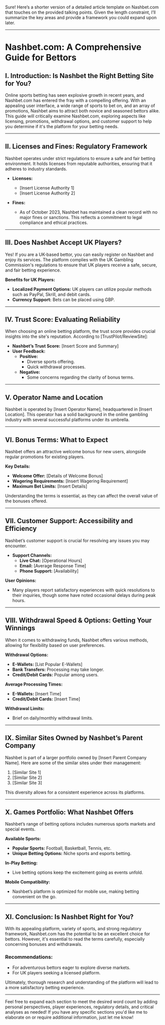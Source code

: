 Sure! Here’s a shorter version of a detailed article template on Nashbet.com that touches on the provided talking points. Given the length constraint, I’ll summarize the key areas and provide a framework you could expand upon later.

---

# Nashbet.com: A Comprehensive Guide for Bettors

## I. Introduction: Is Nashbet the Right Betting Site for You?

Online sports betting has seen explosive growth in recent years, and Nashbet.com has entered the fray with a compelling offering. With an appealing user interface, a wide range of sports to bet on, and an array of promotions, Nashbet aims to attract both novice and seasoned bettors alike. This guide will critically examine Nashbet.com, exploring aspects like licensing, promotions, withdrawal options, and customer support to help you determine if it's the platform for your betting needs.

---

## II. Licenses and Fines: Regulatory Framework

Nashbet operates under strict regulations to ensure a safe and fair betting environment. It holds licenses from reputable authorities, ensuring that it adheres to industry standards.

- **Licenses:**
  - [Insert License Authority 1]
  - [Insert License Authority 2]

- **Fines:**
  - As of October 2023, Nashbet has maintained a clean record with no major fines or sanctions. This reflects a commitment to legal compliance and ethical practices.

---

## III. Does Nashbet Accept UK Players?

Yes! If you are a UK-based bettor, you can easily register on Nashbet and enjoy its services. The platform complies with the UK Gambling Commission's regulations to ensure that UK players receive a safe, secure, and fair betting experience.

**Benefits for UK Players:**

- **Localized Payment Options:** UK players can utilize popular methods such as PayPal, Skrill, and debit cards.
- **Currency Support:** Bets can be placed using GBP.

---

## IV. Trust Score: Evaluating Reliability

When choosing an online betting platform, the trust score provides crucial insights into the site's reputation. According to [TrustPilot/ReviewSite]:

- **Nashbet’s Trust Score:** [Insert Score and Summary]
- **User Feedback:**
  - **Positive:**
    - Diverse sports offering.
    - Quick withdrawal processes.
  - **Negative:**
    - Some concerns regarding the clarity of bonus terms.

---

## V. Operator Name and Location

Nashbet is operated by [Insert Operator Name], headquartered in [Insert Location]. This operator has a solid background in the online gambling industry with several successful platforms under its umbrella.

---

## VI. Bonus Terms: What to Expect

Nashbet offers an attractive welcome bonus for new users, alongside regular promotions for existing players.

**Key Details:**

- **Welcome Offer:** [Details of Welcome Bonus]
- **Wagering Requirements:** [Insert Wagering Requirement]
- **Maximum Bet Limits:** [Insert Details]

Understanding the terms is essential, as they can affect the overall value of the bonuses offered.

---

## VII. Customer Support: Accessibility and Efficiency

Nashbet’s customer support is crucial for resolving any issues you may encounter.

- **Support Channels:**
  - **Live Chat:** [Operational Hours]
  - **Email:** [Average Response Time]
  - **Phone Support:** [Availability]

**User Opinions:**
- Many players report satisfactory experiences with quick resolutions to their inquiries, though some have noted occasional delays during peak hours.

---

## VIII. Withdrawal Speed & Options: Getting Your Winnings

When it comes to withdrawing funds, Nashbet offers various methods, allowing for flexibility based on user preferences.

**Withdrawal Options:**

- **E-Wallets:** [List Popular E-Wallets]
- **Bank Transfers:** Processing may take longer.
- **Credit/Debit Cards:** Popular among users.
  
**Average Processing Times:**

- **E-Wallets:** [Insert Time]
- **Credit/Debit Cards:** [Insert Time]
  
**Withdrawal Limits:**
- Brief on daily/monthly withdrawal limits.

---

## IX. Similar Sites Owned by Nashbet’s Parent Company

Nashbet is part of a larger portfolio owned by [Insert Parent Company Name]. Here are some of the similar sites under their management:

1. [Similar Site 1]
2. [Similar Site 2]
3. [Similar Site 3]

This diversity allows for a consistent experience across its platforms.

---

## X. Games Portfolio: What Nashbet Offers

Nashbet’s range of betting options includes numerous sports markets and special events.

**Available Sports:**

- **Popular Sports:** Football, Basketball, Tennis, etc.
- **Unique Betting Options:** Niche sports and esports betting.

**In-Play Betting:**
- Live betting options keep the excitement going as events unfold.

**Mobile Compatibility:**
- Nashbet’s platform is optimized for mobile use, making betting convenient on the go.

---

## XI. Conclusion: Is Nashbet Right for You?

With its appealing platform, variety of sports, and strong regulatory framework, Nashbet.com has the potential to be an excellent choice for bettors. However, it's essential to read the terms carefully, especially concerning bonuses and withdrawals.

### Recommendations:

- For adventurous bettors eager to explore diverse markets.
- For UK players seeking a licensed platform.

Ultimately, thorough research and understanding of the platform will lead to a more satisfactory betting experience.

--- 

Feel free to expand each section to meet the desired word count by adding personal perspectives, player experiences, regulatory details, and critical analyses as needed! If you have any specific sections you'd like me to elaborate on or require additional information, just let me know!